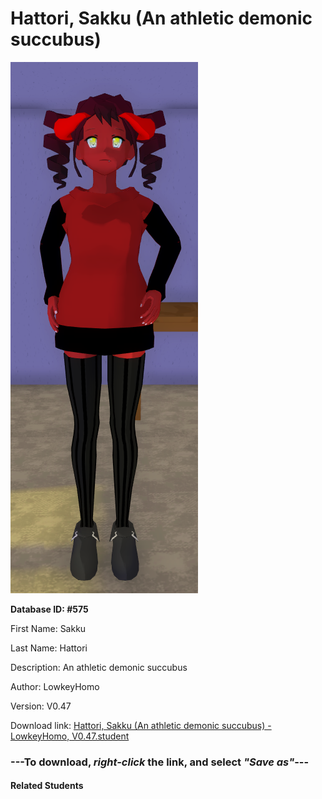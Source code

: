 # Hattori, Sakku (An athletic demonic succubus)

<img src="Files/Hattori, Sakku (An athletic demonic succubus).png" title="Hattori, Sakku (An athletic demonic succubus) - LowkeyHomo, V0.47">

**Database ID: #575**

First Name: Sakku

Last Name: Hattori

Description: An athletic demonic succubus

Author: LowkeyHomo

Version: V0.47

Download link: <a href="https://raw.githubusercontent.com/Arbiter1223/Daigaku-Gurashi-Custom-Students/master/Students/Files/Hattori%2C%20Sakku%20(An%20athletic%20demonic%20succubus)%20-%20LowkeyHomo%2C%20V0.47.student">Hattori, Sakku (An athletic demonic succubus) - LowkeyHomo, V0.47.student</a>

### ---**To download, _right-click_ the link, and select _"Save as"_**---

#### Related Students

